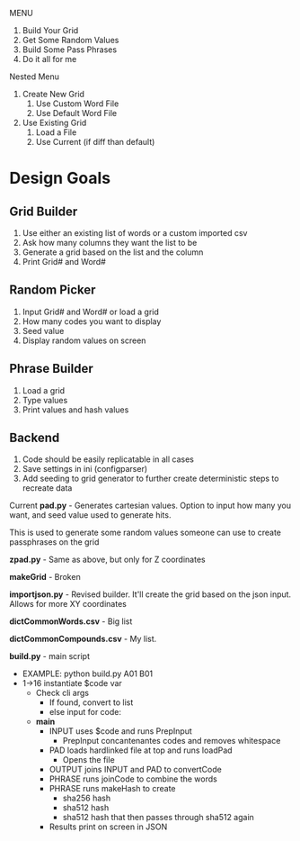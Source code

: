 MENU
1. Build Your Grid
2. Get Some Random Values
3. Build Some Pass Phrases
4. Do it all for me

Nested Menu
  1. Create New Grid
     1. Use Custom Word File
     2. Use Default Word File
  2. Use Existing Grid
     1. Load a File
     2. Use Current (if diff than default) 


# Design Goals
## Grid Builder
   1. Use either an existing list of words or a custom imported csv
   2. Ask how many columns they want the list to be
   3. Generate a grid based on the list and the column
   4. Print Grid# and Word# 

## Random Picker
   1. Input Grid# and Word# or load a grid
   2. How many codes you want to display
   3. Seed value
   4. Display random values on screen

## Phrase Builder
   1. Load a grid
   2. Type values
   3. Print values and hash values

## Backend
1. Code should be easily replicatable in all cases
2. Save settings in ini (configparser)
3. Add seeding to grid generator to further create deterministic steps to recreate data
   

Current
**pad.py** - Generates cartesian values. Option to input how many you want, and seed value used to generate hits.

This is used to generate some random values someone can use to create passphrases on the grid

**zpad.py** - Same as above, but only for Z coordinates

**makeGrid** - Broken

**importjson.py** - Revised builder. It'll create the grid based on the json input. Allows for more XY coordinates

**dictCommonWords.csv** - Big list

**dictCommonCompounds.csv** - My list.

**build.py** - main script
- EXAMPLE: python build.py A01 B01
- 1->16 instantiate $code var
  - Check cli args
    - If found, convert to list
    - else input for code:
  - **main**
    - INPUT uses $code and runs PrepInput
      - PrepInput concantenantes codes and removes whitespace
    - PAD loads hardlinked file at top and runs loadPad
      - Opens the file
    - OUTPUT joins INPUT and PAD to convertCode
    - PHRASE runs joinCode to combine the words
    - PHRASE runs makeHash to create
      - sha256 hash
      - sha512 hash
      - sha512 hash that then passes through sha512 again
    - Results print on screen in JSON
     